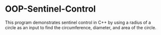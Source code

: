 # OOP-Sentinel-Control
This program demonstrates sentinel control in C++ by using a radius of a circle as an input to find the circumference, diameter, and area of the circle.
